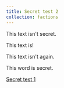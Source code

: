 ```yaml
---
title: Secret test 2
collection: factions
---
```


This text isn't secret.

<div class="secret">
This text is!
</div>

This text isn't again.

This <span class="secret">word</span> is secret.

[Secret test 1](secret-test1.md)
